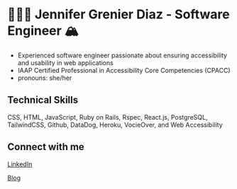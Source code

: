 # 👩🏼‍💻 Jennifer Grenier Diaz - Software Engineer 🏔 
* Experienced software engineer passionate about ensuring accessibility and usability in web applications
*  IAAP Certified Professional in Accessibility Core Competencies (CPACC) 
* pronouns: she/her 

## Technical Skills
CSS, HTML, JavaScript, Ruby on Rails, Rspec, React.js, PostgreSQL, TailwindCSS, Github, DataDog, Heroku, VocieOver, and Web Accessibility
 

## Connect with me

[LinkedIn](https://www.linkedin.com/in/jennifergrenierdiaz/)

[Blog](https://jagdiaz.medium.com/)
